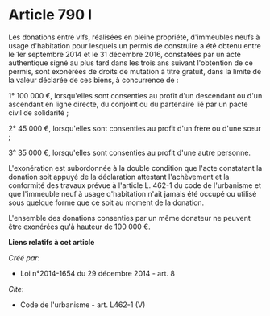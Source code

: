 # Article 790 I

Les donations entre vifs, réalisées en pleine propriété, d'immeubles neufs à usage d'habitation pour lesquels un permis de
construire a été obtenu entre le 1er septembre 2014 et le 31 décembre 2016, constatées par un acte authentique signé au plus
tard dans les trois ans suivant l'obtention de ce permis, sont exonérées de droits de mutation à titre gratuit, dans la
limite de la valeur déclarée de ces biens, à concurrence de : 

1° 100 000 €, lorsqu'elles sont consenties au profit d'un descendant ou d'un ascendant en ligne directe, du conjoint ou du
partenaire lié par un pacte civil de solidarité ; 

2° 45 000 €, lorsqu'elles sont consenties au profit d'un frère ou d'une sœur ; 

3° 35 000 €, lorsqu'elles sont consenties au profit d'une autre personne. 

L'exonération est subordonnée à la double condition que l'acte constatant la donation soit appuyé de la déclaration attestant
l'achèvement et la conformité des travaux prévue à l'article L. 462-1 du code de l'urbanisme et que l'immeuble neuf à usage
d'habitation n'ait jamais été occupé ou utilisé sous quelque forme que ce soit au moment de la donation. 

L'ensemble des donations consenties par un même donateur ne peuvent être exonérées qu'à hauteur de 100 000 €.

**Liens relatifs à cet article**

_Créé par_:

  - Loi n°2014-1654 du 29 décembre 2014 - art. 8

_Cite_:

  - Code de l'urbanisme - art. L462-1 (V)
